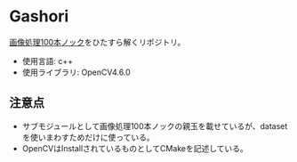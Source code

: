 # Gashori
[画像処理100本ノック](https://github.com/yoyoyo-yo/Gashori100knock)をひたすら解くリポジトリ。
- 使用言語: c++
- 使用ライブラリ: OpenCV4.6.0

## 注意点
- サブモジュールとして画像処理100本ノックの親玉を載せているが、datasetを使いまわすためだけに使っている。
- OpenCVはInstallされているものとしてCMakeを記述している。